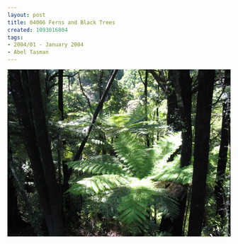 ```yaml
---
layout: post
title: 04006 Ferns and Black Trees
created: 1093016804
tags:
- 2004/01 - January 2004
- Abel Tasman
---
```


<img src="/image/images/04006_ferns_and_black_trees-1399.jpg"/>

